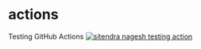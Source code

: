 # actions
Testing GitHub Actions
[![sitendra nagesh testing action](https://github.com/sitendranagesh/actions/actions/workflows/test.yml/badge.svg)](https://github.com/sitendranagesh/actions/actions/workflows/test.yml)
